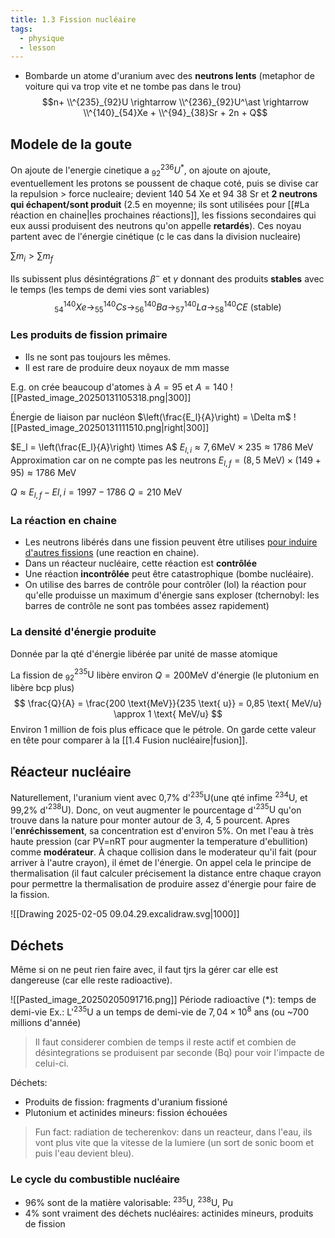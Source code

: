 ```yaml
---
title: 1.3 Fission nucléaire
tags:
  - physique
  - lesson
---
```


- Bombarde un atome d'uranium avec des **neutrons lents** (metaphor de voiture qui va trop vite et ne tombe pas dans le trou)
$$n+ \\^{235}_{92}U \rightarrow \\^{236}_{92}U^\ast \rightarrow \\^{140}_{54}Xe + \\^{94}_{38}Sr + 2n + Q$$
## Modele de la goute
On ajoute de l'energie cinetique a $^{236}_{92}U^\ast$, on ajoute on ajoute, eventuellement les protons se poussent de chaque coté, puis se divise car la repulsion > force nucleaire; devient 140 54 Xe et 94 38 Sr et **2 neutrons qui échapent/sont produit** (2.5 en moyenne; ils sont utilisées pour [[#La réaction en chaine|les prochaines réactions]], les fissions secondaires qui eux aussi produisent des neutrons qu'on appelle **retardés**). Ces noyau partent avec de l'énergie cinétique (c le cas dans la division nucleaire)

$\sum{m_i} > \sum{m_f}$

Ils subissent plus désintégrations $\beta^-$ et $\gamma$ donnant des produits **stables** avec le temps (les temps de demi vies sont variables)
$$
^{140}_{54}Xe \rightarrow ^{140}_{55}Cs \rightarrow ^{140}_{56}Ba \rightarrow ^{140}_{57}La \rightarrow ^{140}_{58}CE \text{ (stable)}$$
### Les produits de fission primaire
- Ils ne sont pas toujours les mêmes.
- Il est rare de produire deux noyaux de mm masse

E.g. on crée beaucoup d'atomes à $A = 95$ et $A = 140$
![[Pasted_image_20250131105318.png|300]]



Énergie de liaison par nucléon $\left(\frac{E_l}{A}\right) = \Delta m$ ![[Pasted_image_20250131111510.png|right|300]]

$E_l = \left(\frac{E_l}{A}\right) \times A$
$E_{l,i}\approx 7,6 \text{MeV} \times 235 \approx 1786 \text{ MeV}$
Approximation car on ne compte pas les neutrons
$E_{l,f} = (8,5\text{ MeV}) \times (149+95) \approx 1786 \text{ MeV}$

$Q \approx E_{l,f} - E{l,i} = 1997 - 1786$
$Q = 210\text{ MeV}$

### La réaction en chaine
- Les neutrons libérés dans une fission peuvent être utilises [pour induire d'autres fissions](http://portail.cea.fr/multimedia/pages/animations/radioactivite/reaction-en-chaine.aspx) (une reaction en chaine).
- Dans un réacteur nucléaire, cette réaction est **contrôlée**
- Une réaction **incontrôlée** peut être catastrophique (bombe nucléaire).
- On utilise des barres de contrôle pour contrôler (lol) la réaction pour qu'elle produisse un maximum d'énergie sans exploser (tchernobyl: les barres de contrôle ne sont pas tombées assez rapidement)
### La densité d'énergie produite
Donnée par la qté d'énergie libérée par unité de masse atomique

La fission de $^{235}_{92}\text{U}$ libère environ $Q=200 \text{MeV}$ d'énergie (le plutonium en libère bcp plus)
$$
\frac{Q}{A} = \frac{200 \text{MeV}}{235 \text{ u}} = 0,85 \text{ MeV/u} \approx 1 \text{ MeV/u}
$$
Environ 1 million de fois plus efficace que le pétrole. On garde cette valeur en tête pour comparer à la [[1.4 Fusion nucléaire|fusion]].
## Réacteur nucléaire
Naturellement, l'uranium vient avec 0,7% d'$^{235}\text{U}$(une qté infime $^{234}\text{U}$, et 99,2% d'$^{238}\text{U}$). Donc, on veut augmenter le pourcentage d'$^{235}\text{U}$ qu'on trouve dans la nature pour monter autour de 3, 4, 5 pourcent. Apres l'**enréchissement**, sa concentration est d'environ 5%. On met l'eau à très haute pression (car PV=nRT pour augmenter la temperature d'ebullition) comme **modérateur**. À chaque collision dans le moderateur qu'il fait (pour arriver à l'autre crayon), il émet de l'énergie. On appel cela le principe de thermalisation (il faut calculer précisement la distance entre chaque crayon pour permettre la thermalisation de produire assez d'énergie pour faire de la fission.

![[Drawing 2025-02-05 09.04.29.excalidraw.svg|1000]]
## Déchets
Même si on ne peut rien faire avec, il faut tjrs la gérer car elle est dangereuse (car elle reste radioactive).

![[Pasted_image_20250205091716.png]]
Période radioactive (\*): temps de demi-vie
Ex.: L'$^{235}\text{U}$ a un temps de demi-vie de $7,04 \times 10^8$ ans (ou ~700 millions d'année)

> Il faut considerer combien de temps il reste actif et combien de désintegrations se produisent par seconde ($\text{Bq}$) pour voir l'impacte de celui-ci.

Déchets:
- Produits de fission: fragments d'uranium fissioné
- Plutonium et actinides mineurs: fission échouées

> Fun fact: radiation de techerenkov: dans un reacteur, dans l'eau, ils vont plus vite que la vitesse de la lumiere (un sort de sonic boom et puis l'eau devient bleu).
### Le cycle du combustible nucléaire
- 96% sont de la matière valorisable: $^{235}\text{U}$, $^{238}\text{U}$, $\text{Pu}$
- 4% sont vraiment des déchets nucléaires: actinides mineurs, produits de fission